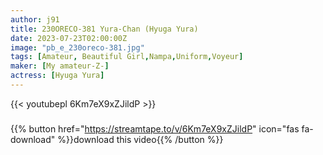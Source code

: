 ```yaml
---
author: j91
title: 230ORECO-381 Yura-Chan (Hyuga Yura)
date: 2023-07-23T02:00:00Z
image: "pb_e_230oreco-381.jpg"
tags: [Amateur, Beautiful Girl,Nampa,Uniform,Voyeur]
maker: [My amateur-Z-]
actress: [Hyuga Yura]
---
```



{{< youtubepl 6Km7eX9xZJildP >}}
###

{{% button href="https://streamtape.to/v/6Km7eX9xZJildP" icon="fas fa-download" %}}download this video{{% /button %}}

